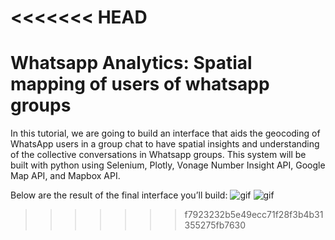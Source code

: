 <<<<<<< HEAD
=======
# Whatsapp Analytics: Spatial mapping of users of whatsapp groups 

In this tutorial, we are going to build an interface that aids the geocoding of WhatsApp users in a group chat to have spatial insights and understanding of the collective conversations in Whatsapp groups. This system will be built with python using Selenium, Plotly, Vonage Number Insight API, Google Map API, and Mapbox API.

Below are the result of the final interface you’ll build:
![gif](./images/overview-1.gif)
![gif](./images/overview-2.gif)

>>>>>>> f7923232b5e49ecc71f28f3b4b31355275fb7630
